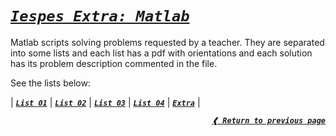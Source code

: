 [previous]: https://github.com/dreisss/iespes-extra

# [**_`Iespes Extra: Matlab`_**](#iespes-extra-matlab)

Matlab scripts solving problems requested by a teacher. They are separated into
some lists and each list has a pdf with orientations and each solution has its
problem description commented in the file.

See the lists below:

| [**_`List 01`_**](./list01/ "Input/Output e operadores matemáticos")
| [**_`List 02`_**](./list02/ "Laços de Repetição")
| [**_`List 03`_**](./list03/ "Vetores")
| [**_`List 04`_**](./list04/ "Vetores")
| [**_`Extra`_**](./extra/ "Extra Contents") |

<div align="right">

[**_`❰ Return to previous page`_**][previous]

</div>
